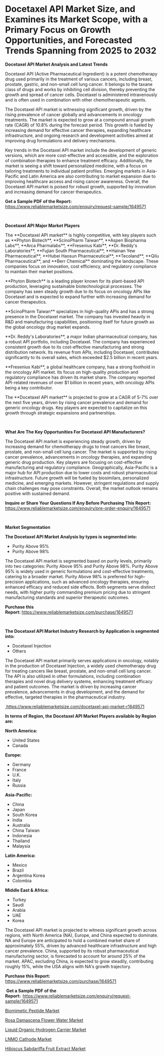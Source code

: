 <p><h1>Docetaxel API Market Size, and Examines its Market Scope, with a Primary Focus on Growth Opportunities, and Forecasted Trends Spanning from 2025 to 2032</h1></p><p><strong>Docetaxel API Market Analysis and Latest Trends</strong></p>
<p><p>Docetaxel API (Active Pharmaceutical Ingredient) is a potent chemotherapy drug used primarily in the treatment of various cancers, including breast, prostate, gastric, and non-small cell lung cancer. It belongs to the taxane class of drugs and works by inhibiting cell division, thereby preventing the growth and spread of cancer cells. Docetaxel is administered intravenously and is often used in combination with other chemotherapeutic agents.</p><p>The Docetaxel API market is witnessing significant growth, driven by the rising prevalence of cancer globally and advancements in oncology treatments. The market is expected to grow at a compound annual growth rate (CAGR) of 10.8% during the forecast period. This growth is fueled by increasing demand for effective cancer therapies, expanding healthcare infrastructure, and ongoing research and development activities aimed at improving drug formulations and delivery mechanisms.</p><p>Key trends in the Docetaxel API market include the development of generic versions, which are more cost-effective and accessible, and the exploration of combination therapies to enhance treatment efficacy. Additionally, the market is seeing a shift toward personalized medicine, with a focus on tailoring treatments to individual patient profiles. Emerging markets in Asia-Pacific and Latin America are also contributing to market expansion due to improving healthcare access and rising cancer awareness. Overall, the Docetaxel API market is poised for robust growth, supported by innovation and increasing demand for cancer therapeutics.</p></p>
<p><strong>Get a Sample PDF of the Report:&nbsp;</strong> <a href="https://www.reliablemarketsize.com/enquiry/request-sample/1649571?utm_campaign=2230&utm_medium=2&utm_source=Github&utm_content=ia&utm_term=27012025&utm_id=docetaxel-api">https://www.reliablemarketsize.com/enquiry/request-sample/1649571</a></p>
<p>&nbsp;</p>
<p><strong>Docetaxel API Major Market Players</strong></p>
<p><p>The **Docetaxel API market** is highly competitive, with key players such as **Phyton Biotech**, **ScinoPharm Taiwan**, **Aspen Biopharma Labs**, **Arca Pharmalabs**, **Fresenius Kabi**, **Dr. Reddy's Laboratories**, **Fujian South Pharmaceutical**, **Hainan Yew Pharmaceutical**, **Hubei Haosun Pharmaceutical**, **Tecoland**, **Qilu Pharmaceutical**, and **Berr Chemical** dominating the landscape. These companies focus on innovation, cost efficiency, and regulatory compliance to maintain their market positions.</p><p>**Phyton Biotech** is a leading player known for its plant-based API production, leveraging sustainable biotechnological processes. The company has seen steady growth due to its focus on oncology APIs like Docetaxel and is expected to expand further with increasing demand for cancer therapeutics.</p><p>**ScinoPharm Taiwan** specializes in high-quality APIs and has a strong presence in the Docetaxel market. The company has invested heavily in R&D and manufacturing capabilities, positioning itself for future growth as the global oncology drug market expands.</p><p>**Dr. Reddy's Laboratories**, a major Indian pharmaceutical company, has a robust API portfolio, including Docetaxel. The company has experienced consistent growth due to its cost-effective manufacturing and strong distribution network. Its revenue from APIs, including Docetaxel, contributes significantly to its overall sales, which exceeded $2.5 billion in recent years.</p><p>**Fresenius Kabi**, a global healthcare company, has a strong foothold in the oncology API market. Its focus on high-quality production and regulatory compliance has driven its market share. The company reported API-related revenues of over $1 billion in recent years, with oncology APIs being a key contributor.</p><p>The **Docetaxel API market** is projected to grow at a CAGR of 5-7% over the next five years, driven by rising cancer prevalence and demand for generic oncology drugs. Key players are expected to capitalize on this growth through strategic expansions and partnerships.</p></p>
<p>&nbsp;</p>
<p><strong>What Are The Key Opportunities For Docetaxel API Manufacturers?</strong></p>
<p><p>The Docetaxel API market is experiencing steady growth, driven by increasing demand for chemotherapy drugs to treat cancers like breast, prostate, and non-small cell lung cancer. The market is supported by rising cancer prevalence, advancements in oncology therapies, and expanding generic drug production. Key players are focusing on cost-effective manufacturing and regulatory compliance. Geographically, Asia-Pacific is a major hub for API production due to lower costs and robust pharmaceutical infrastructure. Future growth will be fueled by biosimilars, personalized medicine, and emerging markets. However, stringent regulations and supply chain challenges may pose constraints. Overall, the market outlook remains positive with sustained demand.</p></p>
<p><strong>Inquire or Share Your Questions If Any Before Purchasing This Report:</strong> <a href="https://www.reliablemarketsize.com/enquiry/pre-order-enquiry/1649571?utm_campaign=2230&utm_medium=2&utm_source=Github&utm_content=ia&utm_term=27012025&utm_id=docetaxel-api">https://www.reliablemarketsize.com/enquiry/pre-order-enquiry/1649571</a></p>
<p>&nbsp;</p>
<p><strong>Market Segmentation</strong></p>
<p><strong>The Docetaxel API Market Analysis by types is segmented into:</strong></p>
<p><ul><li>Purity Above 95%</li><li>Purity Above 98%</li></ul></p>
<p><p>The Docetaxel API market is segmented based on purity levels, primarily into two categories: Purity Above 95% and Purity Above 98%. Purity Above 95% is widely used in generic formulations and cost-effective treatments, catering to a broader market. Purity Above 98% is preferred for high-precision applications, such as advanced oncology therapies, ensuring enhanced efficacy and reduced side effects. Both segments serve distinct needs, with higher purity commanding premium pricing due to stringent manufacturing standards and superior therapeutic outcomes.</p></p>
<p><strong>Purchase this Report:&nbsp;</strong><a href="https://www.reliablemarketsize.com/purchase/1649571?utm_campaign=2230&utm_medium=2&utm_source=Github&utm_content=ia&utm_term=27012025&utm_id=docetaxel-api">https://www.reliablemarketsize.com/purchase/1649571</a></p>
<p>&nbsp;</p>
<p><strong>The Docetaxel API Market Industry Research by Application is segmented into:</strong></p>
<p><ul><li>Docetaxel Injection</li><li>Others</li></ul></p>
<p><p>The Docetaxel API market primarily serves applications in oncology, notably in the production of Docetaxel Injection, a widely used chemotherapy drug for treating cancers like breast, prostate, and non-small cell lung cancer. The API is also utilized in other formulations, including combination therapies and novel drug delivery systems, enhancing treatment efficacy and patient outcomes. The market is driven by increasing cancer prevalence, advancements in drug development, and the demand for effective, targeted therapies in the pharmaceutical industry.</p></p>
<p><a href="https://www.reliablemarketsize.com/docetaxel-api-market-r1649571?utm_campaign=2230&utm_medium=2&utm_source=Github&utm_content=ia&utm_term=27012025&utm_id=docetaxel-api">&nbsp;https://www.reliablemarketsize.com/docetaxel-api-market-r1649571</a></p>
<p><strong>In terms of Region, the Docetaxel API Market Players available by Region are:</strong></p>
<p>
    <p> <strong> North America: </strong>
        <ul>
            <li>United States</li>
            <li>Canada</li>
        </ul>
        </p> 
    <p> <strong> Europe: </strong>
        <ul>
            <li>Germany</li>
            <li>France</li>
            <li>U.K.</li>
            <li>Italy</li>
            <li>Russia</li>
        </ul>
        </p> 
    <p> <strong> Asia-Pacific: </strong>
        <ul>
            <li>China</li>
            <li>Japan</li>
            <li>South Korea</li>
            <li>India</li>
            <li>Australia</li>
            <li>China Taiwan</li>
            <li>Indonesia</li>
            <li>Thailand</li>
            <li>Malaysia</li>
        </ul>
        </p> 
    <p> <strong> Latin America: </strong>
        <ul>
            <li>Mexico</li>
            <li>Brazil</li>
            <li>Argentina Korea</li>
            <li>Colombia</li>
        </ul>
        </p> 
    <p> <strong> Middle East & Africa: </strong>
        <ul>
            <li>Turkey</li>
            <li>Saudi</li>
            <li>Arabia</li>
            <li>UAE</li>
            <li>Korea</li>
        </ul>
    </p>
    </p>
<p><p>The Docetaxel API market is projected to witness significant growth across regions, with North America (NA), Europe, and China expected to dominate. NA and Europe are anticipated to hold a combined market share of approximately 55%, driven by advanced healthcare infrastructure and high cancer prevalence. China, supported by its robust pharmaceutical manufacturing sector, is forecasted to account for around 25% of the market. APAC, excluding China, is expected to grow steadily, contributing roughly 15%, while the USA aligns with NA's growth trajectory.</p></p>
<p><strong>Purchase this Report: </strong><a href="https://www.reliablemarketsize.com/purchase/1649571?utm_campaign=2230&utm_medium=2&utm_source=Github&utm_content=ia&utm_term=27012025&utm_id=docetaxel-api">https://www.reliablemarketsize.com/purchase/1649571</a></p>
<p>&nbsp;<strong>Get a Sample PDF of the Report:&nbsp;&nbsp;</strong><a href="https://www.reliablemarketsize.com/enquiry/request-sample/1649571?utm_campaign=2230&utm_medium=2&utm_source=Github&utm_content=ia&utm_term=27012025&utm_id=docetaxel-api">https://www.reliablemarketsize.com/enquiry/request-sample/1649571</a></p>
<p><strong></strong></p>
<p><p><a href="https://github.com/ngozudapshi/Market-Research-Report-List-1/blob/main/biomimetic-peptide-market.md?utm_campaign=2230&utm_medium=2&utm_source=Github&utm_content=ia&utm_term=27012025&utm_id=docetaxel-api">Biomimetic Peptide Market</a></p><p><a href="https://github.com/scaseiargas/Market-Research-Report-List-1/blob/main/rosa-damascena-flower-water-market.md?utm_campaign=2230&utm_medium=2&utm_source=Github&utm_content=ia&utm_term=27012025&utm_id=docetaxel-api">Rosa Damascena Flower Water Market</a></p><p><a href="https://github.com/vimar16th/Market-Research-Report-List-7/blob/main/liquid-organic-hydrogen-carrier-market.md?utm_campaign=2230&utm_medium=2&utm_source=Github&utm_content=ia&utm_term=27012025&utm_id=docetaxel-api">Liquid Organic Hydrogen Carrier Market</a></p><p><a href="https://github.com/luckyshygirl/Market-Research-Report-List-7/blob/main/lnmo-cathode-market.md?utm_campaign=2230&utm_medium=2&utm_source=Github&utm_content=ia&utm_term=27012025&utm_id=docetaxel-api">LNMO Cathode Market</a></p><p><a href="https://github.com/namaqbagels64/Market-Research-Report-List-1/blob/main/hibiscus-sabdariffa-fruit-extract-market.md?utm_campaign=2230&utm_medium=2&utm_source=Github&utm_content=ia&utm_term=27012025&utm_id=docetaxel-api">Hibiscus Sabdariffa Fruit Extract Market</a></p></p>